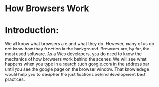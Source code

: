 # How Browsers Work
# Introduction:
We all know what browsers are and what they do. However, many of us do not know how they function in the background. Browsers are, by far, the most used software. As a Web developers, you do need to know the mechanics of how browsers work behind the scenes. We will see what happens when you type in a search such google.com in the address bar until you see the google page on the browser window. That knowledege would help you to decipher the justifications behind development best practices.
